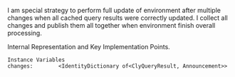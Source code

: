 I am special strategy to perform full update of environment after multiple changes when all cached query results were correctly updated. 
I collect all changes and publish them all together when environment finish overall processing.
 
Internal Representation and Key Implementation Points.

    Instance Variables
	changes:		<IdentityDictionary of<ClyQueryResult, Announcement>>